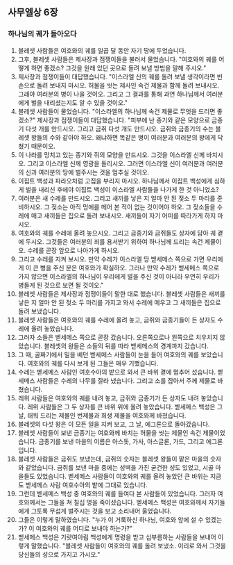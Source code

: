 ## 사무엘상 6장

### 하나님의 궤가 돌아오다
1. 블레셋 사람들은 여호와의 궤를 일곱 달 동안 자기 땅에 두었습니다.
2. 그후, 블레셋 사람들은 제사장과 점쟁이들을 불러서 물었습니다. "여호와의 궤를 어떻게 하면 좋겠소? 그것을 원래 있던 곳으로 돌려 보낼 방법을 말해 주시오."
3. 제사장과 점쟁이들이 대답했습니다. "이스라엘 신의 궤를 돌려 보낼 생각이라면 빈손으로 돌려 보내지 마시오. 허물을 씻는 제사인 속건 제물과 함께 돌려 보내시오. 그래야 여러분의 병이 나을 것이오. 그리고 그 결과를 통해 과연 하나님께서 여러분에게 벌을 내리셨는지도 알 수 있을 것이오."
4. 블레셋 사람들이 물었습니다. "이스라엘의 하나님께 속건 제물로 무엇을 드리면 좋겠소?" 제사장과 점쟁이들이 대답했습니다. "피부에 난 종기와 같은 모양으로 금종기 다섯 개를 만드시오. 그리고 금쥐 다섯 개도 만드시오. 금쥐와 금종기의 수는 블레셋 왕들의 수와 같아야 하오. 왜냐하면 똑같은 병이 여러분과 여러분의 왕에게 닥쳤기 때문이오.
5. 이 나라를 망치고 있는 종기와 쥐의 모양을 만드시오. 그것을 이스라엘 신께 바치시오. 그리고 이스라엘 신께 영광을 돌리시오. 그러면 이스라엘 신이 여러분과 여러분의 신과 여러분의 땅에 벌주시는 것을 멈추실 것이오.
6. 이집트 백성과 파라오처럼 고집을 부리지 마시오. 하나님께서 이집트 백성에게 심하게 벌을 내리신 후에야 이집트 백성이 이스라엘 사람들을 나가게 한 것 아니었소?
7. 여러분은 새 수레를 만드시오. 그리고 새끼를 낳은 지 얼마 안 된 젖소 두 마리를 준비하시오. 그 젖소는 아직 멍에를 메어 본 적이 없는 것이어야 하오. 그 젖소들을 수레에 매고 새끼들은 집으로 돌려 보내시오. 새끼들이 자기 어미를 따라가게 하지 마시오.
8. 여호와의 궤를 수레에 올려 놓으시오. 그리고 금종기와 금쥐들도 상자에 담아 궤 곁에 두시오. 그것들은 여러분의 죄를 용서받기 위하여 하나님께 드리는 속건 제물이오. 수레를 곧장 앞으로 나아가게 하시오.
9. 그리고 수레를 지켜 보시오. 만약 수레가 이스라엘 땅 벧세메스 쪽으로 가면 우리에게 이 큰 병을 주신 분은 여호와가 확실하오. 그러나 만약 수레가 벧세메스 쪽으로 가지 않으면 이스라엘의 하나님이 우리에게 벌을 주신 것이 아니라 우연히 우리가 병들게 된 것으로 보면 될 것이오."
10. 블레셋 사람들은 제사장과 점쟁이들이 말한 대로 했습니다. 블레셋 사람들은 새끼를 낳은 지 얼마 안 된 젖소 두 마리를 가지고 와서 수레에 메우고 그 새끼들은 집으로 돌려 보냈습니다.
11. 블레셋 사람들은 여호와의 궤를 수레에 올려 놓고, 금쥐와 금종기들이 든 상자도 수레에 올려 놓았습니다.
12. 그러자 소들은 벧세메스 쪽으로 곧장 갔습니다. 오른쪽으로나 왼쪽으로 치우치지 않았습니다. 블레셋의 왕들은 소들의 뒤를 따라 벧세메스의 경계까지 갔습니다.
13. 그 때, 골짜기에서 밀을 베던 벧세메스 사람들이 눈을 들어 여호와의 궤를 보았습니다. 여호와의 궤를 다시 보게 된 그들은 매우 기뻤습니다.
14. 수레는 벧세메스 사람인 여호수아의 밭으로 와서 큰 바위 곁에 멈추어 섰습니다. 벧세메스 사람들은 수레의 나무를 잘라 냈습니다. 그리고 소를 잡아서 주께 제물로 바쳤습니다.
15. 레위 사람들은 여호와의 궤를 내려 놓고, 금쥐와 금종기가 든 상자도 내려 놓았습니다. 레위 사람들은 그 두 상자를 큰 바위 위에 올려 놓았습니다. 벧세메스 백성은 그 날, 태워 드리는 제물인 번제물과 희생 제물을 여호와께 바쳤습니다.
16. 블레셋의 다섯 왕은 이 모든 일을 지켜 보고, 그 날, 에그론으로 돌아갔습니다.
17. 블레셋 사람들이 보낸 금종기는 여호와께 바치는 허물을 씻는 제물인 속건 제물이었습니다. 금종기를 보낸 마을의 이름은 아스돗, 가사, 아스글론, 가드, 그리고 에그론입니다.
18. 블레셋 사람들은 금쥐도 보냈는데, 금쥐의 숫자는 블레셋 왕들이 맡은 마을의 숫자와 같았습니다. 금쥐를 보낸 마을 중에는 성벽을 가진 굳건한 성도 있었고, 시골 마을들도 있었습니다. 벧세메스 사람들이 여호와의 궤를 올려 놓았던 큰 바위는 지금도 벧세메스 사람 여호수아의 밭에 그대로 있습니다.
19. 그런데 벧세메스 백성 중 여호와의 궤를 들여다 본 사람들이 있었습니다. 그러자 여호와께서는 그들을 쳐 칠십 명을 죽이셨습니다. 벧세메스 백성은 여호와께서 자기들에게 그토록 무섭게 벌주시는 것을 보고 소리내어 울었습니다.
20. 그들은 이렇게 말하였습니다. "누가 이 거룩하신 하나님, 여호와 앞에 설 수 있겠는가? 이 여호와의 궤를 어디로 보내야 하는가?"
21. 벧세메스 백성은 기럇여아림 백성에게 명령을 받고 심부름하는 사람들을 보내어 이렇게 말했습니다. "블레셋 사람들이 여호와의 궤를 돌려 보냈소. 이리로 와서 그것을 당신들의 성으로 가지고 가시오."